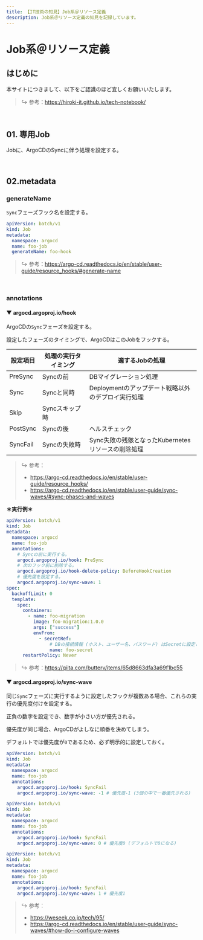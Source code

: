 ```yaml
---
title: 【IT技術の知見】Job系＠リソース定義
description: Job系＠リソース定義の知見を記録しています。
---
```


# Job系＠リソース定義

## はじめに

本サイトにつきまして、以下をご認識のほど宜しくお願いいたします。

> ↪️ 参考：https://hiroki-it.github.io/tech-notebook/

<br>

## 01. 専用Job

Jobに、ArgoCDのSyncに伴う処理を設定する。

<br>

## 02.metadata

### generateName

`Sync`フェーズフック名を設定する。

```yaml
apiVersion: batch/v1
kind: Job
metadata:
  namespace: argocd
  name: foo-job
  generateName: foo-hook
```

> ↪️ 参考：https://argo-cd.readthedocs.io/en/stable/user-guide/resource_hooks/#generate-name

<br>

### annotations

#### ▼ argocd.argoproj.io/hook

ArgoCDの`Sync`フェーズを設定する。

設定したフェーズのタイミングで、ArgoCDはこのJobをフックする。

| 設定項目 | 処理の実行タイミング | 適するJobの処理                                    |
| -------- | -------------------- | -------------------------------------------------- |
| PreSync  | Syncの前             | DBマイグレーション処理                             |
| Sync     | Syncと同時           | Deploymentのアップデート戦略以外のデプロイ実行処理 |
| Skip     | Syncスキップ時       |                                                    |
| PostSync | Syncの後             | ヘルスチェック                                     |
| SyncFail | Syncの失敗時         | Sync失敗の残骸となったKubernetesリソースの削除処理 |

> ↪️ 参考：
>
> - https://argo-cd.readthedocs.io/en/stable/user-guide/resource_hooks/
> - https://argo-cd.readthedocs.io/en/stable/user-guide/sync-waves/#sync-phases-and-waves

**＊実行例＊**

```yaml
apiVersion: batch/v1
kind: Job
metadata:
  namespace: argocd
  name: foo-job
  annotations:
    # Syncの前に実行する。
    argocd.argoproj.io/hook: PreSync
    # 次のフック前に削除する。
    argocd.argoproj.io/hook-delete-policy: BeforeHookCreation
    # 優先度を設定する。
    argocd.argoproj.io/sync-wave: 1
spec:
  backoffLimit: 0
  template:
    spec:
      containers:
        - name: foo-migration
          image: foo-migration:1.0.0
          args: ["success"]
          envFrom:
            - secretRef:
                # DBの接続情報 (ホスト、ユーザー名、パスワード) はSecretに設定しておく。
                name: foo-secret
      restartPolicy: Never
```

> ↪️ 参考：https://qiita.com/butterv/items/65d8663dfa3a69f1bc55

#### ▼ argocd.argoproj.io/sync-wave

同じ`Sync`フェーズに実行するように設定したフックが複数ある場合、これらの実行の優先度付けを設定する。

正負の数字を設定でき、数字が小さい方が優先される。

優先度が同じ場合、ArgoCDがよしなに順番を決めてしまう。

デフォルトでは優先度が`0`であるため、必ず明示的に設定しておく。

```yaml
apiVersion: batch/v1
kind: Job
metadata:
  namespace: argocd
  name: foo-job
  annotations:
    argocd.argoproj.io/hook: SyncFail
    argocd.argoproj.io/sync-wave: -1 # 優先度-1 (3個の中で一番優先される)
```

```yaml
apiVersion: batch/v1
kind: Job
metadata:
  namespace: argocd
  name: foo-job
  annotations:
    argocd.argoproj.io/hook: SyncFail
    argocd.argoproj.io/sync-wave: 0 # 優先度0 (デフォルトで0になる)
```

```yaml
apiVersion: batch/v1
kind: Job
metadata:
  namespace: argocd
  name: foo-job
  annotations:
    argocd.argoproj.io/hook: SyncFail
    argocd.argoproj.io/sync-wave: 1 # 優先度1
```

> ↪️ 参考：
>
> - https://weseek.co.jp/tech/95/
> - https://argo-cd.readthedocs.io/en/stable/user-guide/sync-waves/#how-do-i-configure-waves

<br>
